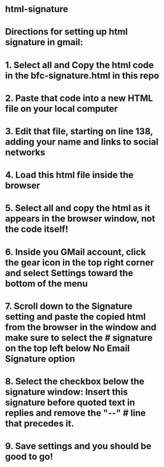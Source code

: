 # html-signature

# Directions for setting up html signature in gmail:

# 1. Select all and Copy the html code in the bfc-signature.html in this repo

# 2. Paste that code into a new HTML file on your local computer

# 3. Edit that file, starting on line 138, adding your name and links to social networks

# 4. Load this html file inside the browser

# 5. Select all and copy the html as it appears in the browser window, not the code itself!

# 6. Inside you GMail account, click the gear icon in the top right corner and select Settings toward the bottom of the menu

# 7. Scroll down to the Signature setting and paste the copied html from the browser in the window and make sure to select the #    signature on the top left below No Email Signature option

# 8. Select the checkbox below the signature window: Insert this signature before quoted text in replies and remove the "--"    #    line that precedes it.

# 9. Save settings and you should be good to go!
